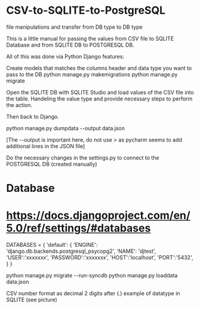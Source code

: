 # CSV-to-SQLITE-to-PostgreSQL
 file manipulations and transfer from DB type to DB type


This is a little manual for passing the values from CSV file to SQLITE Database
and from SQLITE DB to POSTGRESQL DB.

All of this was done via Python Django features:

Create models that matches the columns header and data type you want to pass to the DB
python manage.py makemigrations
python manage.py migrate

Open the SQLITE DB with SQLITE Studio and load values of the CSV file into the table.
Handeling the value type and provide necessary steps to perform the action.

Then back to Django.

python manage.py dumpdata --output data.json

[The --output is important here, do not use > as pycharm seems to add additional lines in the JSON file]

Do the necessary changes in the settings.py to connect to the POSTGRESQL DB (created manually) 

# Database
# https://docs.djangoproject.com/en/5.0/ref/settings/#databases

DATABASES = {
    'default': {
        'ENGINE': 'django.db.backends.postgresql_psycopg2',
        'NAME': 'djtest',
        'USER':'xxxxxxx',
        'PASSWORD':'xxxxxxx',
        'HOST':'localhost',
        'PORT':'5432',
    }
}




python manage.py migrate --run-syncdb
python manage.py loaddata data.json



CSV number format as decimal 2 digits after (.)
example of datatype in SQLITE (see picture)



